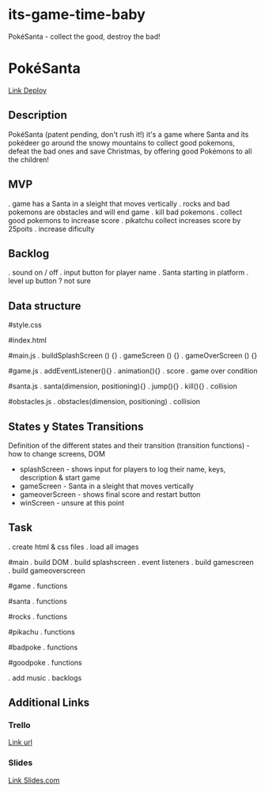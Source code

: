 # its-game-time-baby
PokéSanta - collect the good, destroy the bad! 

# PokéSanta
[Link Deploy](https://github.com/codebymymood/its-game-time-baby.git)


## Description
PokéSanta (patent pending, don't rush it!) it's a game where Santa and its pokédeer go around the snowy mountains to collect good pokemons, defeat the bad ones and save Christmas, by offering good Pokémons to all the children!


## MVP
. game has a Santa in a sleight that moves vertically
. rocks and bad pokemons are obstacles and will end game
. kill bad pokemons
. collect good pokemons to increase score
. pikatchu collect increases score by 25poits
. increase dificulty


## Backlog
. sound on / off
. input button for player name
. Santa starting in platform
. level up button ? not sure


## Data structure

#style.css

#index.html

#main.js
. buildSplashScreen () {}
. gameScreen () {}
. gameOverScreen () {}

#game.js
. addEventListener(){}
. animation(){}
. score
. game over condition 

#santa.js
. santa(dimension, positioning){}
. jump(){}
. kill(){}
. collision

#obstacles.js
. obstacles(dimension, positioning)
. collision



## States y States Transitions
Definition of the different states and their transition (transition functions) - how to change screens, DOM

- splashScreen - shows input for players to log their name, keys, description & start game
- gameScreen - Santa in a sleight that moves vertically
- gameoverScreen - shows final score and restart button
- winScreen - unsure at this point


## Task

. create html & css files
. load all images

#main
. build DOM
. build splashscreen
. event listeners
. build gamescreen
. build gameoverscreen

#game
. functions

#santa
. functions

#rocks
. functions

#pikachu
. functions

#badpoke
. functions

#goodpoke
. functions

. add music
. backlogs


## Additional Links


### Trello
[Link url](https://trello.com/b/ha01vZyK/pok%C3%A9santa)


### Slides
[Link Slides.com](https://1drv.ms/p/s!AsXsOMZ6ab3llU_uPxsc-zJ2MoC_?e=4a6YFF)
